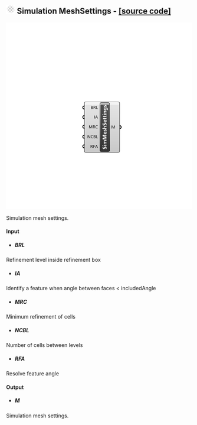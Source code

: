 ## ![](../../images/icons/Simulation_MeshSettings.png) Simulation MeshSettings - [[source code]](https://github.com/Eddy3D-Dev/Eddy3D/tree/dev/Simulation%20MeshSettings.cs)

![](../../images/components/Simulation_MeshSettings.png)

Simulation mesh settings.

#### Input
* ##### BRL 
Refinement level inside refinement box
* ##### IA 
Identify a feature when angle between faces < includedAngle
* ##### MRC 
Minimum refinement of cells
* ##### NCBL 
Number of cells between levels
* ##### RFA 
Resolve feature angle

#### Output
* ##### M
Simulation mesh settings.